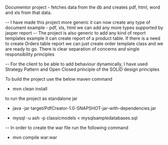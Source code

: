 
Documentor project - fetches data from the db and creates pdf, html, word and xls from that data.

-- I have made this project more generic it can now create any type of document example - pdf, xls, html we can add any more types supported by jasper report
-- The project is also generic to add any kind of report templates example it can create report of a product table. If there is a need to create Orders table report we can just create order template class and we are ready to go. There is clear separation of concerns and single responsibility principles

--  For the client to be able to add behaviour dynamically, I have used Strategy Pattern and Open Closed principle of the SOLID design principles

To build the project use the below maven command
- mvn clean install

to run the project as standalone jar
- java -jar target/PdfCreator-1.0-SNAPSHOT-jar-with-dependencies.jar 

- mysql -u ash -p classicmodels < mysqlsampledatabases.sql

-- In order to create the war file run the following command
- mvn compile war:war

